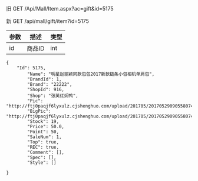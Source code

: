 旧 GET /Api/Mall/Item.aspx?ac=gift&id=5175

新 GET /api/mall/gift/item?id=5175


| 参数          | 描述                  | 类型   |
| ------------- | -------------         | -----  |
| id            | 商品ID                | int    |

```
{
    "Id": 5175,
        "Name": "明星赵丽颖同款包包2017新款链条小包相机单肩包",
        "BrandId": 1,
        "Brand": "22222",
        "ShopId": 916,
        "Shop": "张英红焖鸭",
        "Pic": "http://ftj0paqjf6lyxulz.cjshenghuo.com/upload/201705/201705290905580742.jpg",
        "BigPic": "http://ftj0paqjf6lyxulz.cjshenghuo.com/upload/201705/201705290905580742.jpg",
        "Stock": 19,
        "Price": 50.0,
        "Point": 50,
        "SaleNum": 1,
        "Top": true,
        "REC": true,
        "Comment": [],
        "Spec": [],
        "Style": []

}
```

